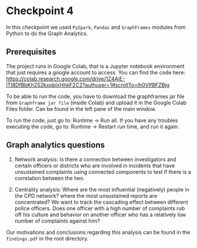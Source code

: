 # Checkpoint 4

In this checkpoint we used ```PySpark```, ```Pandas``` and ```GraphFrames``` modules from Python to do the Graph Analytics.

## Prerequisites

The project runs in Google Colab, that is a Jupyter notebook environment that just requires a google account to access. You can find the code here:
https://colab.research.google.com/drive/1Z4AiE-lTI8DfBbKh2S2kxpbIxHhkF2C2?authuser=1#scrollTo=lh0VIfBFZBjq

To be able to run the code, you have to download the graphframes jar file from ```Graphframe jar file``` (inside Colab) and upload it in the Google Colab Files folder. Can be found in the left pane of the main window.

To run the code, just go to: Runtime -> Run all. If you have any troubles executing the code, go to: Runtime -> Restart run time, and run it again.

## Graph analytics questions

1. Network analysis: Is there a connection between investigators and certain officers or districts who are involved in incidents that have unsustained complaints using connected components to test if there is a correlation between the two.

2. Centrality analysis: Where are the most influential (negatively) people in the CPD network? where the most unsustained reports are concentrated? We want to track the cascading effect between different police officers. Does one officer with a high number of complaints rub off his culture and behavior on another officer who has a relatively low number of complaints against him?

Our motivations and conclusions regarding this analysis can be found in the ```findings.pdf``` in the root directory.
